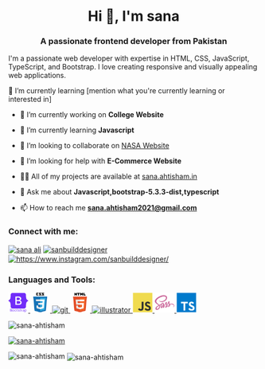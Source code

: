 <h1 align="center">Hi 👋, I'm sana</h1>
<h3 align="center">A passionate frontend developer from Pakistan</h3>
I'm a passionate web developer with expertise in HTML, CSS, JavaScript, TypeScript, and Bootstrap. I love creating responsive and visually appealing web applications.

🌱 I’m currently learning [mention what you're currently learning or interested in]


- 🔭 I’m currently working on **College Website**

- 🌱 I’m currently learning **Javascript**

- 👯 I’m looking to collaborate on [NASA Website](hajratariqi/Nasa)

- 🤝 I’m looking for help with **E-Commerce Website**

- 👨‍💻 All of my projects are available at [sana.ahtisham.in](sana.ahtisham.in)

- 💬 Ask me about **Javascript,bootstrap-5.3.3-dist,typescript**

- 📫 How to reach me **sana.ahtisham2021@gmail.com**

<h3 align="left">Connect with me:</h3>
<p align="left">
<a href="https://linkedin.com/in/sana ali" target="blank"><img align="center" src="https://raw.githubusercontent.com/rahuldkjain/github-profile-readme-generator/master/src/images/icons/Social/linked-in-alt.svg" alt="sana ali" height="30" width="40" /></a>
<a href="https://fb.com/sanbuilddesigner" target="blank"><img align="center" src="https://raw.githubusercontent.com/rahuldkjain/github-profile-readme-generator/master/src/images/icons/Social/facebook.svg" alt="sanbuilddesigner" height="30" width="40" /></a>
<a href="https://instagram.com/https://www.instagram.com/sanbuilddesigner/" target="blank"><img align="center" src="https://raw.githubusercontent.com/rahuldkjain/github-profile-readme-generator/master/src/images/icons/Social/instagram.svg" alt="https://www.instagram.com/sanbuilddesigner/" height="30" width="40" /></a>
</p>

<h3 align="left">Languages and Tools:</h3>
<p align="left"> <a href="https://getbootstrap.com" target="_blank" rel="noreferrer"> <img src="https://raw.githubusercontent.com/devicons/devicon/master/icons/bootstrap/bootstrap-plain-wordmark.svg" alt="bootstrap" width="40" height="40"/> </a> <a href="https://www.w3schools.com/css/" target="_blank" rel="noreferrer"> <img src="https://raw.githubusercontent.com/devicons/devicon/master/icons/css3/css3-original-wordmark.svg" alt="css3" width="40" height="40"/> </a> <a href="https://git-scm.com/" target="_blank" rel="noreferrer"> <img src="https://www.vectorlogo.zone/logos/git-scm/git-scm-icon.svg" alt="git" width="40" height="40"/> </a> <a href="https://www.w3.org/html/" target="_blank" rel="noreferrer"> <img src="https://raw.githubusercontent.com/devicons/devicon/master/icons/html5/html5-original-wordmark.svg" alt="html5" width="40" height="40"/> </a> <a href="https://www.adobe.com/in/products/illustrator.html" target="_blank" rel="noreferrer"> <img src="https://www.vectorlogo.zone/logos/adobe_illustrator/adobe_illustrator-icon.svg" alt="illustrator" width="40" height="40"/> </a> <a href="https://developer.mozilla.org/en-US/docs/Web/JavaScript" target="_blank" rel="noreferrer"> <img src="https://raw.githubusercontent.com/devicons/devicon/master/icons/javascript/javascript-original.svg" alt="javascript" width="40" height="40"/> </a> <a href="https://sass-lang.com" target="_blank" rel="noreferrer"> <img src="https://raw.githubusercontent.com/devicons/devicon/master/icons/sass/sass-original.svg" alt="sass" width="40" height="40"/> </a> <a href="https://www.typescriptlang.org/" target="_blank" rel="noreferrer"> <img src="https://raw.githubusercontent.com/devicons/devicon/master/icons/typescript/typescript-original.svg" alt="typescript" width="40" height="40"/> </a> </p>
<p align="left"> <img src="https://komarev.com/ghpvc/?username=sana-ahtisham&label=Profile%20views&color=0e75b6&style=flat" alt="sana-ahtisham" /> </p>

<p align="left"> <a href="https://github.com/ryo-ma/github-profile-trophy"><img src="https://github-profile-trophy.vercel.app/?username=sana-ahtisham" alt="sana-ahtisham" /></a> </p>
<p><img align="left" src="https://github-readme-stats.vercel.app/api/top-langs?username=sana-ahtisham&show_icons=true&locale=en&layout=compact" alt="sana-ahtisham" /></p>

<p>&nbsp;<img align="center" src="https://github-readme-stats.vercel.app/api?username=sana-ahtisham&show_icons=true&locale=en" alt="sana-ahtisham" /></p>
